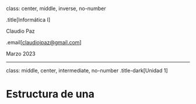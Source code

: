 class: center, middle, inverse, no-number

.title[Informática I]

Claudio Paz

.email[claudiojpaz@gmail.com]

Marzo 2023

---
class: middle, center, intermediate, no-number
.title-dark[Unidad 1]
# Estructura de una 
